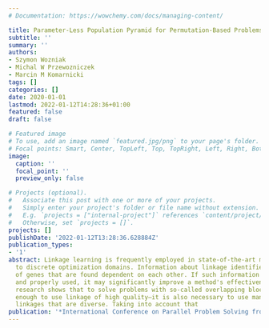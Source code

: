 ```yaml
---
# Documentation: https://wowchemy.com/docs/managing-content/

title: Parameter-Less Population Pyramid for Permutation-Based Problems
subtitle: ''
summary: ''
authors:
- Szymon Wozniak
- Michal W Przewozniczek
- Marcin M Komarnicki
tags: []
categories: []
date: 2020-01-01
lastmod: 2022-01-12T14:28:36+01:00
featured: false
draft: false

# Featured image
# To use, add an image named `featured.jpg/png` to your page's folder.
# Focal points: Smart, Center, TopLeft, Top, TopRight, Left, Right, BottomLeft, Bottom, BottomRight.
image:
  caption: ''
  focal_point: ''
  preview_only: false

# Projects (optional).
#   Associate this post with one or more of your projects.
#   Simply enter your project's folder or file name without extension.
#   E.g. `projects = ["internal-project"]` references `content/project/deep-learning/index.md`.
#   Otherwise, set `projects = []`.
projects: []
publishDate: '2022-01-12T13:28:36.628884Z'
publication_types:
- '1'
abstract: Linkage learning is frequently employed in state-of-the-art methods dedicated
  to discrete optimization domains. Information about linkage identifies a subgroup
  of genes that are found dependent on each other. If such information is precise
  and properly used, it may significantly improve a method's effectiveness. The recent
  research shows that to solve problems with so-called overlapping blocks, it is not
  enough to use linkage of high quality–it is also necessary to use many different
  linkages that are diverse. Taking into account that
publication: '*International Conference on Parallel Problem Solving from Nature*'
---
```

